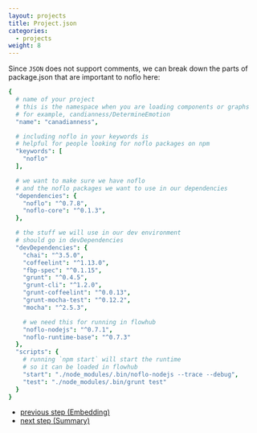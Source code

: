 ```yaml
---
layout: projects
title: Project.json
categories:
  - projects
weight: 8
---
```


Since `JSON` does not support comments, we can break down the parts of package.json that are important to noflo here:

```coffeescript
{
  # name of your project
  # this is the namespace when you are loading components or graphs
  # for example, candianness/DetermineEmotion
  "name": "canadianness",

  # including noflo in your keywords is
  # helpful for people looking for noflo packages on npm
  "keywords": [
    "noflo"
  ],

  # we want to make sure we have noflo
  # and the noflo packages we want to use in our dependencies
  "dependencies": {
    "noflo": "^0.7.8",
    "noflo-core": "^0.1.3",
  },

  # the stuff we will use in our dev environment
  # should go in devDependencies
  "devDependencies": {
    "chai": "^3.5.0",
    "coffeelint": "^1.13.0",
    "fbp-spec": "^0.1.15",
    "grunt": "^0.4.5",
    "grunt-cli": "^1.2.0",
    "grunt-coffeelint": "^0.0.13",
    "grunt-mocha-test": "^0.12.2",
    "mocha": "^2.5.3",

    # we need this for running in flowhub
    "noflo-nodejs": "^0.7.1",
    "noflo-runtime-base": "^0.7.3"
  },
  "scripts": {
    # running `npm start` will start the runtime
    # so it can be loaded in flowhub
    "start": "./node_modules/.bin/noflo-nodejs --trace --debug",
    "test": "./node_modules/.bin/grunt test"
  }
}
```

- [previous step (Embedding)](/projects/embedding)
- [next step (Summary)](/projects/summary)

